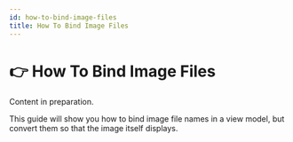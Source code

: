 ```yaml
---
id: how-to-bind-image-files
title: How To Bind Image Files
---
```



# 👉 How To Bind Image Files

Content in preparation.

This guide will show you how to bind image file names in a view model, but convert them so that the image itself displays.

&#x20;
